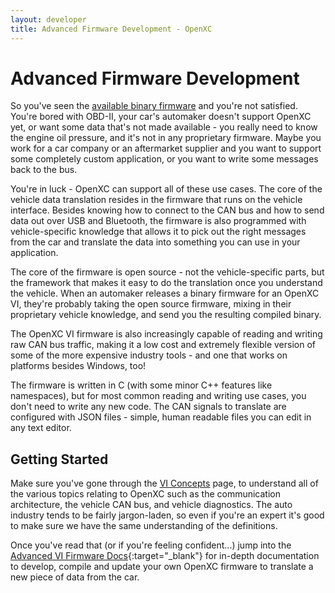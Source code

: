 ```yaml
---
layout: developer
title: Advanced Firmware Development - OpenXC
---
```


<div class="page-header">
    <h1>Advanced Firmware Development</h1>
</div>

So you've seen the [available binary firmware](/vehicle-interface/firmware.html)
and you're not satisfied. You're bored with OBD-II, your car's automaker doesn't
support OpenXC yet, or want some data that's not made available - you really
need to know the engine oil pressure, and it's not in any proprietary firmware.
Maybe you work for a car company or an aftermarket supplier and you want to
support some completely custom application, or you want to write some messages
back to the bus.

You're in luck - OpenXC can support all of these use cases. The core of the
vehicle data translation resides in the firmware that runs on the vehicle
interface. Besides knowing how to connect to the CAN bus and how to send data
out over USB and Bluetooth, the firmware is also programmed with
vehicle-specific knowledge that allows it to pick out the right messages from
the car and translate the data into something you can use in your application.

The core of the firmware is open source - not the vehicle-specific parts, but
the framework that makes it easy to do the translation once you understand the
vehicle. When an automaker releases a binary firmware for an OpenXC VI, they're
probably taking the open source firmware, mixing in their proprietary vehicle
knowledge, and send you the resulting compiled binary.

The OpenXC VI firmware is also increasingly capable of reading and writing raw
CAN bus traffic, making it a low cost and extremely flexible version of some of
the more expensive industry tools - and one that works on platforms besides
Windows, too!

The firmware is written in C (with some minor C++ features like namespaces), but
for most common reading and writing use cases, you don't need to write any new
code. The CAN signals to translate are configured with JSON files - simple,
human readable files you can edit in any text editor.

## Getting Started

Make sure you've gone through the [VI Concepts](/vehicle-interface/concepts.html) 
page, to understand all of the various topics relating to OpenXC such as the 
communication architecture, the vehicle CAN bus, and vehicle diagnostics. The
auto industry tends to be fairly jargon-laden, so even if you're an expert it's
good to make sure we have the same understanding of the definitions.

Once you've read that (or if you're feeling confident...) jump into the [Advanced 
VI Firmware Docs](http://vi-firmware.openxcplatform.com/){:target="_blank"}
for in-depth documentation to develop, compile and update your own OpenXC 
firmware to translate a new piece of data from the car. 
